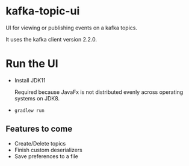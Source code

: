 # kafka-topic-ui

UI for viewing or publishing events on a kafka topics.

It uses the kafka client version 2.2.0.

# Run the UI

- Install JDK11
  
  Required because JavaFx is not distributed evenly across operating systems on JDK8.

- `gradlew run`

## Features to come

- Create/Delete topics
- Finish custom deserializers
- Save preferences to a file